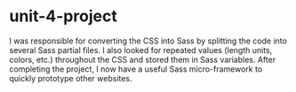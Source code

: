 # unit-4-project
 
I was responsible for converting the CSS into Sass by splitting the code into several Sass partial files. I also looked for repeated values (length units, colors, etc.) throughout the CSS and stored them in Sass variables. After completing the project, I now have a useful Sass micro-framework to quickly prototype other websites.

